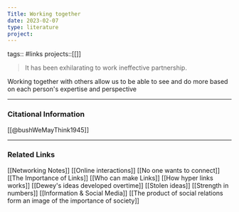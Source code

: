 ```yaml
---
Title: Working together
date: 2023-02-07
type: literature
project:
---
```

tags:: #links 
projects::[[]]

> It has been exhilarating to work ineffective partnership.

Working together with others allow us to be able to see and do more based on each person's expertise and perspective

---
### Citational Information

[[@bushWeMayThink1945]]

---

### Related Links

[[Networking Notes]]
[[Online interactions]]
[[No one wants to connect]]
[[The Importance of Links]]
[[Who can make Links]]
[[How hyper links works]]
[[Dewey's ideas developed overtime]]
[[Stolen ideas]]
[[Strength in numbers]]
[[Information & Social Media]]
[[The product of social relations form an image of the importance of society]]